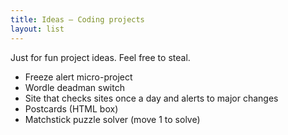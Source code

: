 ```yaml
---
title: Ideas — Coding projects
layout: list
---
```


Just for fun project ideas. Feel free to steal.

- Freeze alert micro-project
- Wordle deadman switch
- Site that checks sites once a day and alerts to major changes
- Postcards (HTML box)
- Matchstick puzzle solver (move 1 to solve)